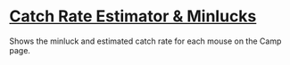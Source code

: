 # [Catch Rate Estimator & Minlucks](https://www.mousehuntgame.com/preferences.php?tab=mousehunt-improved-settings#mousehunt-improved-settings-feature-catch-rate-estimate)

Shows the minluck and estimated catch rate for each mouse on the Camp page.
